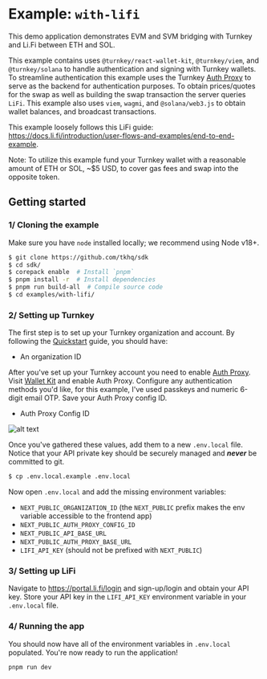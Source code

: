 # Example: `with-lifi`

This demo application demonstrates EVM and SVM bridging with Turnkey and Li.Fi between ETH and SOL.

This example contains uses `@turnkey/react-wallet-kit`, `@turnkey/viem`, and `@turnkey/solana` to handle authentication and signing with Turnkey wallets. To streamline authentication this example uses the Turnkey [Auth Proxy](https://docs.turnkey.com/reference/auth-proxy) to serve as the backend for authentication purposes. To obtain prices/quotes for the swap as well as building the swap transaction the server queries `LiFi`. This example also uses `viem`, `wagmi`, and `@solana/web3.js` to obtain wallet balances, and broadcast transactions.

This example loosely follows this LiFi guide: https://docs.li.fi/introduction/user-flows-and-examples/end-to-end-example.

Note: To utilize this example fund your Turnkey wallet with a reasonable amount of ETH or SOL, ~$5 USD, to cover gas fees and swap into the opposite token.

## Getting started

### 1/ Cloning the example

Make sure you have `node` installed locally; we recommend using Node v18+.

```bash
$ git clone https://github.com/tkhq/sdk
$ cd sdk/
$ corepack enable  # Install `pnpm`
$ pnpm install -r  # Install dependencies
$ pnpm run build-all  # Compile source code
$ cd examples/with-lifi/
```

### 2/ Setting up Turnkey

The first step is to set up your Turnkey organization and account. By following the [Quickstart](https://docs.turnkey.com/getting-started/quickstart) guide, you should have:

- An organization ID

After you've set up your Turnkey account you need to enable [Auth Proxy](https://docs.turnkey.com/reference/auth-proxy). Visit [Wallet Kit](https://app.turnkey.com/dashboard/walletKit) and enable Auth Proxy. Configure any authentication methods you'd like, for this example, I've used passkeys and numeric 6-digit email OTP. Save your Auth Proxy config ID.

- Auth Proxy Config ID

![alt text](./doc/auth-proxy.png)

Once you've gathered these values, add them to a new `.env.local` file. Notice that your API private key should be securely managed and **_never_** be committed to git.

```bash
$ cp .env.local.example .env.local
```

Now open `.env.local` and add the missing environment variables:

- `NEXT_PUBLIC_ORGANIZATION_ID` (the `NEXT_PUBLIC` prefix makes the env variable accessible to the frontend app)
- `NEXT_PUBLIC_AUTH_PROXY_CONFIG_ID`
- `NEXT_PUBLIC_API_BASE_URL`
- `NEXT_PUBLIC_AUTH_PROXY_BASE_URL`
- `LIFI_API_KEY` (should not be prefixed with `NEXT_PUBLIC`)

### 3/ Setting up LiFi

Navigate to https://portal.li.fi/login and sign-up/login and obtain your API key. Store your API key in the `LIFI_API_KEY` environment variable in your `.env.local` file.

### 4/ Running the app

You should now have all of the environment variables in `.env.local` populated. You're now ready to run the application!

```bash
pnpm run dev
```
